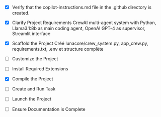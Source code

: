 <!-- Use this file to provide workspace-specific custom instructions to Copilot. For more details, visit https://code.visualstudio.com/docs/copilot/copilot-customization#_use-a-githubcopilotinstructionsmd-file -->
- [x] Verify that the copilot-instructions.md file in the .github directory is created.

- [x] Clarify Project Requirements
	CrewAI multi-agent system with Python, Llama3.1:8b as main coding agent, OpenAI GPT-4 as supervisor, Streamlit interface

- [x] Scaffold the Project
	Créé lunacore/crew_system.py, app_crew.py, requirements.txt, .env et structure complète

- [ ] Customize the Project

- [ ] Install Required Extensions

- [x] Compile the Project

- [ ] Create and Run Task

- [ ] Launch the Project

- [ ] Ensure Documentation is Complete
